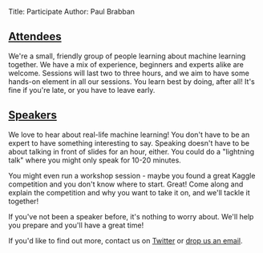 Title: Participate
Author: Paul Brabban

## [Attendees](#attendees)

We're a small, friendly group of people learning about machine learning together.
We have a mix of experience, beginners and experts alike are welcome.
Sessions will last two to three hours, and we aim to have some hands-on element in all our sessions.
You learn best by doing, after all!
It's fine if you're late, or you have to leave early.

## [Speakers](#speakers)

We love to hear about real-life machine learning!
You don't have to be an expert to have something interesting to say.
Speaking doesn't have to be about talking in front of slides for an hour, either.
You could do a "lightning talk" where you might only speak for 10-20 minutes.

You might even run a workshop session - maybe you found a great Kaggle competition and you don't know where to start.
Great! Come along and explain the competition and why you want to take it on, and we'll tackle it together!

If you've not been a speaker before, it's nothing to worry about.
We'll help you prepare and you'll have a great time!

If you'd like to find out more, contact us on [Twitter](https://twitter.com/shef_ml)
or [drop us an email](mailto:sheffieldml@googlegroups.com?Subject=Speaking).
